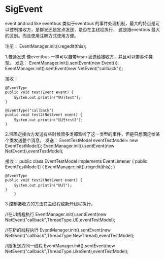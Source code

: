 SigEvent
========

event android like eventbus
类似于eventbus 的事件处理机制，最大的特点是可以控制接收方，是群发还是定点发送，是否在主线程执行，
这是跟eventbus 最大的区别。而且使用注解方式使用方便。

 
 注册：
EventManager.init().regedit(this);

1.普通发送 像eventbus 一样可以自带bean 发送给接收方，并且可以带事件类型。
发送：
		EventManager.init().sentEvent(new Event());
		EventManager.init().sentEvent(new NetEvent("callback"));
		
接收：

	@EventType
	public void test(Event event) {
		System.out.println("执行test");
	}

	@EventType("callback")
	public void test2(NetEvent event) {
		System.out.println("执行test2");
	}
	
2.带固定接收方发送有些时候很多类都监听了这一类型的事件，但是只想固定给某个类发送整个消息。
发送：
	EventTestModel eventTestModel= new  EventTestModel();
	EventManager.init().sentEvent(new NetEvent(),eventTestModel);
	
接收：
	public class EventTestModel implements EventListener {
	public EventTestModel() {
		EventManager.init().regedit(this);
	}

	@EventType
	public void test2(NetEvent event) {
		System.out.println("执行");
	}
        }

3.控制接收方的方法在主线程或新开线程执行。

//在UI线程执行
EventManager.init().sentEvent(new NetEvent("callback",ThreadType.UI),eventTestModel);

//在新的线程执行
EventManager.init().sentEvent(new NetEvent("callback",ThreadType.NewThread),eventTestModel);

//跟发送方同一线程
EventManager.init().sentEvent(new NetEvent("callback",ThreadType.LikeSent),eventTestModel);
	
	
